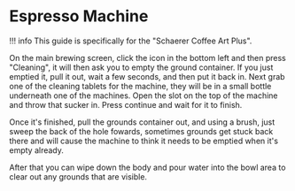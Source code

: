 # Espresso Machine

!!! info
    This guide is specifically for the "Schaerer Coffee Art Plus".

On the main brewing screen, click the icon in the bottom left and then press "Cleaning", it will then ask you to empty the ground container. If you just emptied it, pull it out, wait a few seconds, and then put it back in. Next grab one of the cleaning tablets for the machine, they will be in a small bottle underneath one of the machines. Open the slot on the top of the machine and throw that sucker in. Press continue and wait for it to finish.

Once it's finished, pull the grounds container out, and using a brush, just sweep the back of the hole fowards, sometimes grounds get stuck back there and will cause the machine to think it needs to be emptied when it's empty already.

After that you can wipe down the body and pour water into the bowl area to clear out any grounds that are visible.